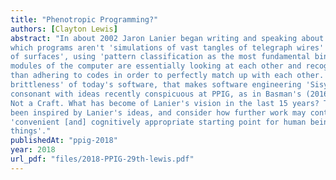 ```yaml
---
title: "Phenotropic Programming?"
authors: [Clayton Lewis]
abstract: "In about 2002 Jaron Lanier began writing and speaking about phenotropic programming, in
which programs aren't 'simulations of vast tangles of telegraph wires' but instead rest on'the interaction
of surfaces', using 'pattern classification as the most fundamental binding principle, where the different
modules of the computer are essentially looking at each other and recognizing states in each other, rather
than adhering to codes in order to perfectly match up with each other.' Lanier thereby hopes to combat '
brittleness' of today's software, that makes software engineering 'Sisyphean'. These ambitions are
consonant with ideas recently conspicuous at PPIG, as in Basman's (2016) paper, Building Software is
Not a Craft. What has become of Lanier's vision in the last 15 years? This paper will review work that has
been inspired by Lanier's ideas, and consider how further work may contribute to Lanier's goal of a
'convenient [and] cognitively appropriate starting point for human beings who wish ... to go on to build
things'."
publishedAt: "ppig-2018"
year: 2018
url_pdf: "files/2018-PPIG-29th-lewis.pdf"
---
```

